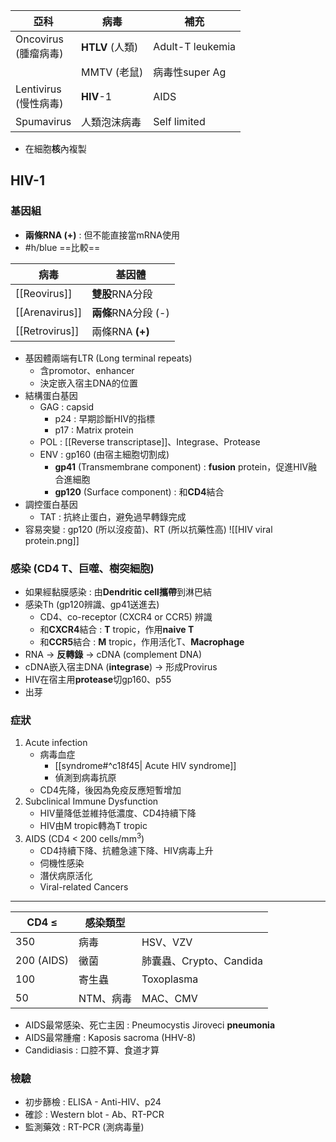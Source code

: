 | 亞科                    | 病毒            | 補充               |
| --------------------- | ------------- | ---------------- |
| Oncovirus <br>(腫瘤病毒)  | **HTLV** (人類) | Adult-T leukemia |
|                       | MMTV (老鼠)     | 病毒性super Ag      |
| Lentivirus<br> (慢性病毒) | **HIV**-1     | AIDS             |
| Spumavirus            | 人類泡沫病毒        | Self limited     |
- 在細胞**核**內複製
## HIV-1
### 基因組
- **兩條RNA (+)** : 但不能直接當mRNA使用
- #h/blue ==比較==

| 病毒       | 基因體      |
|------------|-------------|
| [[Reovirus]]   | **雙股**RNA分段 |
| [[Arenavirus]] | **兩條**RNA分段 (-) |
| [[Retrovirus]]| 兩條RNA **(+)** |
- 基因體兩端有LTR (Long terminal repeats)
	- 含promotor、enhancer
	- 決定嵌入宿主DNA的位置
- 結構蛋白基因
	- GAG : capsid
		- p24 : 早期診斷HIV的指標
		- p17 : Matrix protein
	- POL : [[Reverse transcriptase]]、Integrase、Protease
	- ENV : gp160 (由宿主細胞切割成)
		- **gp41** (Transmembrane component) : **fusion** protein，促進HIV融合進細胞
		- **gp120** (Surface component) : 和**CD4**結合
- 調控蛋白基因
	- TAT : 抗終止蛋白，避免過早轉錄完成
- 容易突變 : gp120 (所以沒疫苗)、RT (所以抗藥性高)
![[HIV viral protein.png]]
### 感染 (CD4 T、巨噬、樹突細胞)
- 如果經黏膜感染 : 由**Dendritic cell攜帶**到淋巴結
- 感染Th (gp120辨識、gp41送進去)
	- CD4、co-receptor (CXCR4 or CCR5) 辨識
	- 和**CXCR4**結合 : **T** tropic，作用**naive T**
	- 和**CCR5**結合 : **M** tropic，作用活化T、**Macrophage**
- RNA -> **反轉錄** -> cDNA (complement DNA)
- cDNA嵌入宿主DNA (**integrase**) -> 形成Provirus
- HIV在宿主用**protease**切gp160、p55
- 出芽
### 症狀
1. Acute infection
	- 病毒血症
		- [[syndrome#^c18f45| Acute HIV syndrome]]
		- 偵測到病毒抗原
	- CD4先降，後因為免疫反應短暫增加
2. Subclinical Immune Dysfunction
	- HIV量降低並維持低濃度、CD4持續下降
	- HIV由M tropic轉為T tropic
3. AIDS (CD4 < 200 cells/mm$^3$)
	- CD4持續下降、抗體急遽下降、HIV病毒上升
	- 伺機性感染
	- 潛伏病原活化
	- Viral-related Cancers
***

| CD4 $\leq$    | 感染類型  |                      |
|------------|-----------|----------------------|
| 350        | 病毒      | HSV、VZV             |
| 200 (AIDS) | 黴菌      | 肺囊蟲、Crypto、Candida |
| 100        | 寄生蟲    | Toxoplasma           |
| 50         | NTM、病毒 | MAC、CMV             |
- AIDS最常感染、死亡主因 : Pneumocystis Jiroveci **pneumonia**
- AIDS最常腫瘤 : Kaposis sacroma (HHV-8)
- Candidiasis : 口腔不算、食道才算
### 檢驗
- 初步篩檢 : ELISA - Anti-HIV、p24
- 確診 : Western blot - Ab、RT-PCR
- 監測藥效 : RT-PCR (測病毒量)